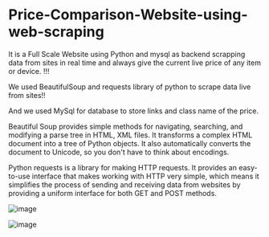 # Price-Comparison-Website-using-web-scraping

It is a Full Scale Website using Python and mysql as backend scrapping data from sites in real time and always give the current live price of any item or device. !!!

We used BeautifulSoup and requests library of python to scrape data live from sites!!

And we used MySql for database to store links and class name of the price.

Beautiful Soup provides simple methods for navigating, searching, and modifying a parse tree in HTML, XML files. It transforms a complex HTML document into a tree of Python objects. It also automatically converts the document to Unicode, so you don't have to think about encodings.


Python requests is a library for making HTTP requests. It provides an easy-to-use interface that makes working with HTTP very simple, which means it simplifies the process of sending and receiving data from websites by providing a uniform interface for both GET and POST methods.


![image](https://github.com/SanD204/Price-Comparison-Website-using-web-scraping/assets/113448326/1dbde920-d56e-4d43-a700-51606adbd639)

![image](https://github.com/SanD204/Price-Comparison-Website-using-web-scraping/assets/113448326/35d25857-8b5e-4a32-b0c5-e4ce3766df96)


